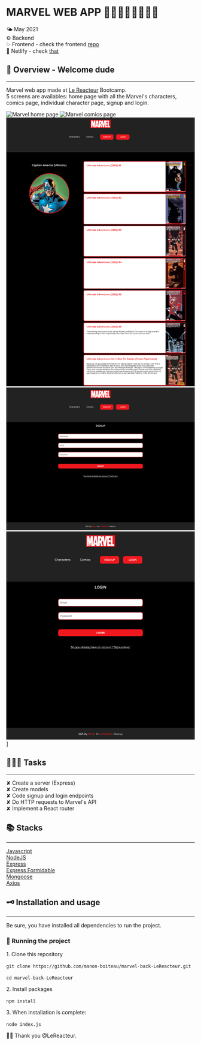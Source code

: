# MARVEL WEB APP 👩🏿‍🎤🥷🏼🦹🏻‍♀️

🌤 May 2021  
⚙️ Backend  
✨ Frontend - check the frontend [repo](https://github.com/manon-boiteau/marvel-front-LeReacteur.git)  
🔗 Netlify - check [that](https://mymarvel-lereacteur-2021.netlify.app/)

## 🌈 Overview - Welcome dude

---

Marvel web app made at [Le Reacteur](https://www.lereacteur.io/) Bootcamp.  
5 screens are availables: home page with all the Marvel's characters, comics page, individual character page, signup and login.

![Marvel home page](assets/marvel-characters-desktop.png)
![Marvel comics page](assets/marvel-comics-tablette.png)
![Vinted character page](assets/marvel-character-desktop.png)
![Marvel signup page](assets/marvel-signup-desktop.png)
![Marvel login page](assets/marvel-login-tablette.png)]

## 👩🏻‍💻 Tasks

---

✘ Create a server (Express)  
✘ Create models  
✘ Code signup and login endpoints  
✘ Do HTTP requests to Marvel's API  
✘ Implement a React router

## 📚 Stacks

---

[Javascript](https://www.w3schools.com/js/default.asp)  
[NodeJS](https://nodejs.org/api/documentation.html)  
[Express](https://github.com/expressjs/express)  
[Express Formidable](https://github.com/hatashiro/express-formidable)  
[Mongoose](https://mongoosejs.com/docs/guide.html)  
[Axios](https://github.com/axios/axios)

## 🗝 Installation and usage

---

Be sure, you have installed all dependencies to run the project.

### 🚙 Running the project

1️. Clone this repository

`git clone https://github.com/manon-boiteau/marvel-back-LeReacteur.git`

`cd marvel-back-LeReacteur`

2️. Install packages

`npm install`

3️. When installation is complete:

`node index.js`

🙏🏻 Thank you @LeReacteur.
